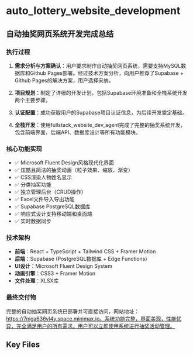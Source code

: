 # auto_lottery_website_development

## 自动抽奖网页系统开发完成总结

### 执行过程
1. **需求分析与方案确认**：用户要求制作自动抽奖网页系统，需要支持MySQL数据库和Github Pages部署。经过技术方案分析，向用户推荐了Supabase + Github Pages的解决方案，用户选择采纳。

2. **项目规划**：制定了详细的开发计划，包括Supabase环境准备和全栈系统开发两个主要步骤。

3. **认证配置**：成功获取用户的Supabase项目认证信息，为后续开发奠定基础。

4. **全栈开发**：使用fullstack_website_dev_agent完成了完整的抽奖系统开发，包含前端界面、后端API、数据库设计等所有功能模块。

### 核心功能实现
- ✅ Microsoft Fluent Design风格现代化界面
- ✅ 炫酷且简洁的抽奖动画（粒子效果、缩放、渐变）
- ✅ CSS渲染人物姓名显示
- ✅ 分类抽奖功能
- ✅ 独立管理后台（CRUD操作）
- ✅ Excel文件导入导出功能
- ✅ Supabase PostgreSQL数据库
- ✅ 响应式设计支持移动端和桌面端
- ✅ 实时数据同步

### 技术架构
- **前端**：React + TypeScript + Tailwind CSS + Framer Motion
- **后端**：Supabase (PostgreSQL数据库 + Edge Functions)
- **UI设计**：Microsoft Fluent Design System
- **动画引擎**：CSS3 + Framer Motion
- **文件处理**：XLSX库

### 最终交付物
完整的自动抽奖网页系统已部署并可直接访问，网站地址：https://7niga636yl4y.space.minimax.io。系统功能完整，界面美观，性能优异，完全满足用户的所有需求。用户可以立即使用系统进行抽奖活动管理。

## Key Files

